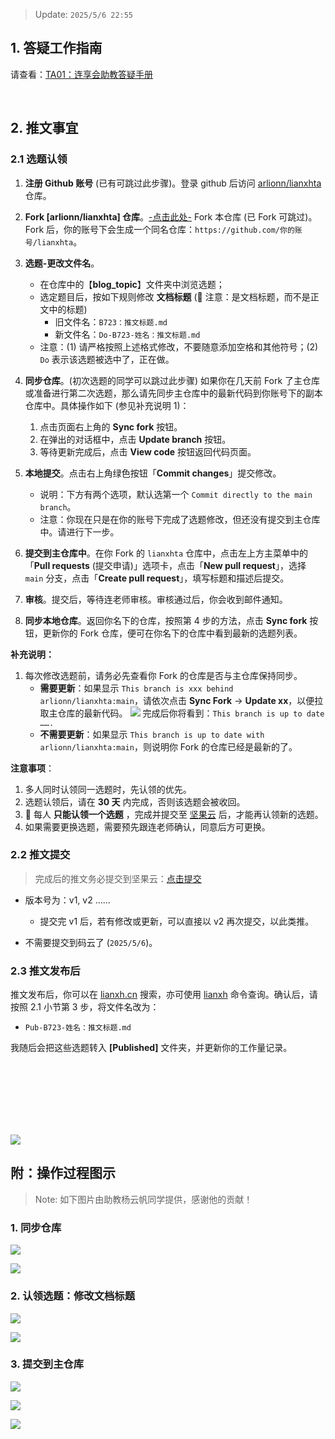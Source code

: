 > Update: `2025/5/6 22:55`

## 1. 答疑工作指南

请查看：[TA01：连享会助教答疑手册](https://github.com/arlionn/lianxhta/blob/main/_doc_/TA01-QA.md)

&emsp; 

## 2. 推文事宜

### 2.1 选题认领

1. **注册 Github 账号** (已有可跳过此步骤)。登录 github 后访问 [arlionn/lianxhta](https://github.com/arlionn/lianxhta) 仓库。

2. **Fork [arlionn/lianxhta] 仓库**。[-点击此处-](https://github.com/arlionn/lianxhta/fork) Fork 本仓库 (已 Fork 可跳过)。Fork 后，你的账号下会生成一个同名仓库：`https://github.com/你的账号/lianxhta`。

3. **选题-更改文件名**。
   - 在仓库中的【**blog_topic**】文件夹中浏览选题；
   - 选定题目后，按如下规则修改 **文档标题** (&#x1F34E; 注意：是文档标题，而不是正文中的标题)
     - 旧文件名：`B723：推文标题.md` 
     - 新文件名：`Do-B723-姓名：推文标题.md`
   - 注意：(1) 请严格按照上述格式修改，不要随意添加空格和其他符号；(2) `Do` 表示该选题被选中了，正在做。
4. **同步仓库**。(初次选题的同学可以跳过此步骤) 如果你在几天前 Fork 了主仓库或准备进行第二次选题，那么请先同步主仓库中的最新代码到你账号下的副本仓库中。具体操作如下 (参见补充说明 1)：
   1. 点击页面右上角的 **Sync fork** 按钮。
   2. 在弹出的对话框中，点击 **Update branch** 按钮。
   3. 等待更新完成后，点击 **View code** 按钮返回代码页面。
5. **本地提交**。点击右上角绿色按钮「**Commit changes**」提交修改。
   - 说明：下方有两个选项，默认选第一个 `Commit directly to the main branch`。
   - 注意：你现在只是在你的账号下完成了选题修改，但还没有提交到主仓库中。请进行下一步。
6. **提交到主仓库中**。在你 Fork 的 `lianxhta` 仓库中，点击左上方主菜单中的「**Pull requests** (提交申请)」选项卡，点击「**New pull request**」，选择 `main` 分支，点击「**Create pull request**」，填写标题和描述后提交。
7. **审核**。提交后，等待连老师审核。审核通过后，你会收到邮件通知。
8. **同步本地仓库**。返回你名下的仓库，按照第 4 步的方法，点击 **Sync fork** 按钮，更新你的 Fork 仓库，便可在你名下的仓库中看到最新的选题列表。


**补充说明：**

1. 每次修改选题前，请务必先查看你 Fork 的仓库是否与主仓库保持同步。
   - **需要更新**：如果显示 `This branch is xxx behind arlionn/lianxhta:main`，请依次点击 **Sync Fork** &rarr; **Update xx**，以便拉取主仓库的最新代码。
   ![](https://fig-lianxh.oss-cn-shenzhen.aliyuncs.com/20250428090708.png)
   完成后你将看到：`This branch is up to date …….` 
   - **不需要更新**：如果显示 `This branch is up to date with arlionn/lianxhta:main`，则说明你 Fork 的仓库已经是最新的了。

**注意事项**：
1. 多人同时认领同一选题时，先认领的优先。
2. 选题认领后，请在 **30 天** 内完成，否则该选题会被收回。
3. &#x1F34E; 每人 **只能认领一个选题** ，完成并提交至 [坚果云](https://workspace.jianguoyun.com/inbox/collect/57246515e7e142b68971ac22f2bda5d0/submit) 后，才能再认领新的选题。 
4. 如果需要更换选题，需要预先跟连老师确认，同意后方可更换。  

### 2.2 推文提交

> 完成后的推文务必提交到坚果云：[点击提交](https://workspace.jianguoyun.com/inbox/collect/57246515e7e142b68971ac22f2bda5d0/submit)

- 版本号为：v1, v2 ……
  - 提交完 v1 后，若有修改或更新，可以直接以 v2 再次提交，以此类推。 

- 不需要提交到码云了 (`2025/5/6`)。

### 2.3 推文发布后

推文发布后，你可以在 [lianxh.cn](https://www.lianxh.cn) 搜索，亦可使用 [lianxh](https://www.lianxh.cn/details/1296.html) 命令查询。确认后，请按照 2.1 小节第 3 步，将文件名改为：

- `Pub-B723-姓名：推文标题.md`

我随后会把这些选题转入 **[Published]** 文件夹，并更新你的工作量记录。

<br>
<br>

<br>
<br>
<br>
<br>

![](https://fig-lianxh.oss-cn-shenzhen.aliyuncs.com/Lianxh_装饰黄线.png)

## 附：操作过程图示

> Note: 如下图片由助教杨云帆同学提供，感谢他的贡献！

### 1. 同步仓库

![](https://fig-lianxh.oss-cn-shenzhen.aliyuncs.com/undefined20250429170014.png)

![](https://fig-lianxh.oss-cn-shenzhen.aliyuncs.com/undefined20250429170036.png)

### 2. 认领选题：修改文档标题
![](https://fig-lianxh.oss-cn-shenzhen.aliyuncs.com/undefined20250429170051.png)

![](https://fig-lianxh.oss-cn-shenzhen.aliyuncs.com/20250506234155.png)

### 3. 提交到主仓库
![](https://fig-lianxh.oss-cn-shenzhen.aliyuncs.com/undefined20250429170136.png)

![](https://fig-lianxh.oss-cn-shenzhen.aliyuncs.com/undefined20250429170156.png)

![](https://fig-lianxh.oss-cn-shenzhen.aliyuncs.com/undefined20250429170214.png)